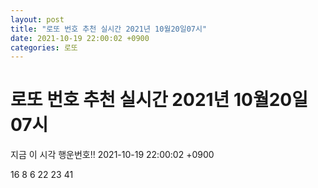 ```yaml
---
layout: post
title: "로또 번호 추천 실시간 2021년 10월20일07시"
date: 2021-10-19 22:00:02 +0900
categories: 로또
---
```


# 로또 번호 추천 실시간 2021년 10월20일07시

지금 이 시각 행운번호!! 2021-10-19 22:00:02 +0900

 16  8  6  22  23  41 


